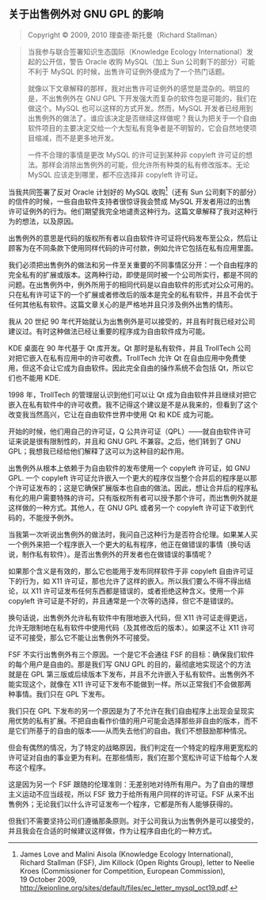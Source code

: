## 关于出售例外对 GNU GPL 的影响

> Copyright © 2009, 2010 理查德·斯托曼（Richard Stallman）

> 当我参与联合签署知识生态国际（Knowledge Ecology International）发起的公开信，警告 Oracle 收购 MySQL（加上 Sun 公司剩下的部分）可能不利于 MySQL 的时候，出售许可证例外便成为了一个热门话题。
>
> 就像以下文章解释的那样，我对出售许可证例外的感觉是混杂的。明显的是，不出售例外在 GNU GPL 下开发强大而复杂的软件包是可能的，我们在做这个。MySQL 也可以这样的方式开发。然而，MySQL 开发者已经用到出售例外的做法了。谁应该决定是否继续这样做呢？我认为把关于一个自由软件项目的主要决定交给一个大型私有竞争者是不明智的，它会自然地使项目缩减，而不是更多地开发。
>
> 一件不合理的事情是更改 MySQL 的许可证到某种非 copyleft 许可证的想法。那样会消除出售例外的可能，但允许所有种类的私有修改版本。无论 MySQL 应该走到哪里，都不应选择非 copyleft 许可证。

当我共同签署了反对 Oracle 计划好的 MySQL 收购[^sellex-1]（还有 Sun 公司剩下的部分）的信件的时候，一些自由软件支持者很惊讶我会赞成 MySQL 开发者用过的出售许可证例外的行为。他们期望我完全地谴责这种行为。这篇文章解释了我对这种行为的想法，以及原因。

出售例外的意思是代码的版权所有者以自由软件许可证将代码发布至公众，然后让顾客为在不同条款下使用同样代码的许可付款，例如允许它包括在私有应用里面。

我们必须把出售例外的做法和另一件至关重要的不同事情区分开：一个自由程序的完全私有的扩展或版本。这两种行动，即使是同时被一个公司所实行，都是不同的问题。在出售例外中，例外所用于的相同代码是以自由软件的形式对公众可用的。只在私有许可证下的一个扩展或者修改后的版本是完全的私有软件，并且不会优于任何其他私有软件。这篇文章关心的是严格地并且只涉及例外出售的情形。

我从 20 世纪 90 年代开始就认为出售例外是可以接受的，并且有时我已经对公司建议过。有时这种做法已经让重要的程序成为自由软件成为可能。

KDE 桌面在 90 年代基于 Qt 库开发。Qt 那时是私有软件，并且 TrollTech 公司对把它嵌入在私有应用中的许可收费。TrollTech 允许 Qt 在自由应用中免费使用，但这不会让它成为自由软件。因此完全自由的操作系统不会包括 Qt，所以它们也不能用 KDE.

1998 年，TrollTech 的管理层认识到他们可以让 Qt 成为自由软件并且继续对把它嵌入在私有软件中的许可收费。我不记得这个建议是不是从我来的，但看到了这个改变我当然高兴，它让在自由软件世界中使用 Qt 和 KDE 成为可能。

开始的时候，他们用自己的许可证，Q 公共许可证（QPL）——就自由软件许可证来说是很有限制性的，并且和 GNU GPL 不兼容。之后，他们转到了 GNU GPL；我想我已经给他们解释了这可以为这种目的起作用。

出售例外从根本上依赖于为自由软件的发布使用一个 copyleft 许可证，如 GNU GPL. 一个 copyleft 许可证允许嵌入一个更大的程序仅当整个合并后的程序是以那个许可证发布的；这是它确保扩展版本也自由的做法。因此，想让合并后的程序私有化的用户需要特殊的许可。只有版权所有者可以授予那个许可，而出售例外就是这样做的一种方式。其他人，在 GNU GPL 或者另一个 copyleft 许可证下收到代码的，不能授予例外。

当我第一次听说出售例外的做法时，我问自己这种行为是否符合伦理。如果某人买一个例外来把一个程序嵌入一个更大的私有程序，他正在做错误的事情（换句话说，制作私有软件）。是否出售例外的开发者也在做错误的事情呢？

如果那个含义是有效的，那么它也能用于发布同样软件于非 copyleft 自由许可证下的行为，如 X11 许可证，那也允许了这样的嵌入。所以我们要么不得不得出结论，以 X11 许可证发布任何东西都是错误的，或者拒绝这种含义。使用一个非 copyleft 许可证是不好的，并且通常是一个次等的选择，但它不是错误的。

换句话说，出售例外允许私有软件中有限地嵌入代码，但 X11 许可证走得更远，允许无限制地在私有软件中使用代码（及其修改后的版本）。如果这不让 X11 许可证不可接受，那么它不能让出售例外不可接受。

FSF 不实行出售例外有三个原因。一个是它不会通往 FSF 的目标：确保我们软件的每个用户是自由的。那是我们写 GNU GPL 的目的，最彻底地实现这个的方法就是在 GPL 第三版或后续版本下发布，并且不允许嵌入于私有软件。出售例外不能实现这个，就像在 X11 许可证下发布不能做到一样。所以正常我们不会做那两种事情。我们只在 GPL 下发布。

我们只在 GPL 下发布的另一个原因是为了不允许在我们自由程序上出现会呈现实用优势的私有扩展。不把自由看作价值的用户可能会选择那些非自由的版本，而不是它们所基于的自由的版本——从而失去他们的自由。我们不想鼓励那种情况。

但会有偶然的情况，为了特定的战略原因，我们判定在一个特定的程序用更宽松的许可证对自由的事业更为有利。在那些情形，我们在那个宽松许可证下给每个人发布这个程序。

这是因为另一个 FSF 跟随的伦理准则：无差别地对待所有用户。为了自由的理想主义运动不应当歧视，所以 FSF 致力于给所有用户同样的许可证。FSF 从来不出售例外；无论我们以什么许可证发布一个程序，它都是所有人能够获得的。

但我们不需要坚持公司们遵循那条原则。对于公司我认为出售例外是可以接受的，并且我会在合适的时候建议这样做，作为让程序自由化的一种方式。

[^sellex-1]: James Love and Malini Aisola (Knowledge Ecology International), Richard Stallman (FSF), Jim Killock (Open Rights Group), letter to Neelie Kroes (Commissioner for Competition, European Commission), 19 October 2009, <http://keionline.org/sites/default/files/ec_letter_mysql_oct19.pdf>.

